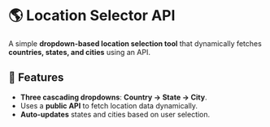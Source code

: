 # 🌎 Location Selector API

A simple **dropdown-based location selection tool** that dynamically fetches **countries, states, and cities** using an API.

## 🚀 Features
- **Three cascading dropdowns**: **Country → State → City**.
- Uses a **public API** to fetch location data dynamically.
- **Auto-updates** states and cities based on user selection.



